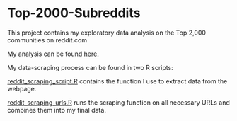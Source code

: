# Top-2000-Subreddits
This project contains my exploratory data analysis on the Top 2,000 communities on reddit.com

My analysis can be found [here.](../blob/main/Top-2000-Subreddits-Analysis.md)

My data-scraping process can be found in two R scripts:

[reddit_scraping_script.R](../blob/main/reddit_scraping_script.R) contains the function I use to extract data from the webpage.

[reddit_scraping_urls.R](../blob/main/reddit_scraping_urls.R) runs the scraping function on all necessary URLs and combines them into my final data.
